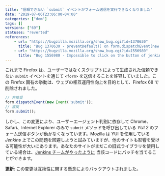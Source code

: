 ```yaml
---
title: "信頼できない `submit` イベントがフォーム送信を実行できなくなりました"
date: "2019-07-06T23:06:00-04:00"
categories: ["dom"]
tags: []
versions: ["69"]
statuses: "reverted"
references:
    - url: "https://bugzilla.mozilla.org/show_bug.cgi?id=1370630"
      title: "Bug 1370630 - preventDefault() on form.dispatchEvent(new Event('submit'))?"
    - url: "https://bugzilla.mozilla.org/show_bug.cgi?id=1556980"
      title: "Bug 1556980 - Impossible to click on the button of jenkins on Firefox Nightly"
---
```

これまで Firefox は、ユーザーではなくスクリプトによって生成された信頼できない `submit` イベントを通じて `<form>` を送信することを許容していました。この Firefox 固有の挙動は、ウェブの相互運用性向上を目的として、Firefox 68 で削除されました。

```js
// 非推奨
form.dispatchEvent(new Event('submit'));
// 推奨
form.submit();
```

しかし、この変更により、ユーザーエージェント判別に依存して Chrome、Safari、Internet Explorer のみで `submit` メソッドを呼び出している *YUI 2* のフォーム送信ボタンが動かなくなっています。Mozilla は YUI を使用している *Jenkins* 上でこの問題を回避しようと試みていますが、他のサイトも影響を受ける可能性が大いにあります。あなたのサイトがまだこの旧式ライブラリを使用している場合は、[Jenkins チームがやったように](https://github.com/jenkinsci/jenkins/pull/3761/files) 当該コードにパッチを当てることができます。

**更新**: この変更は互換性に関する懸念によりバックアウトされました。
